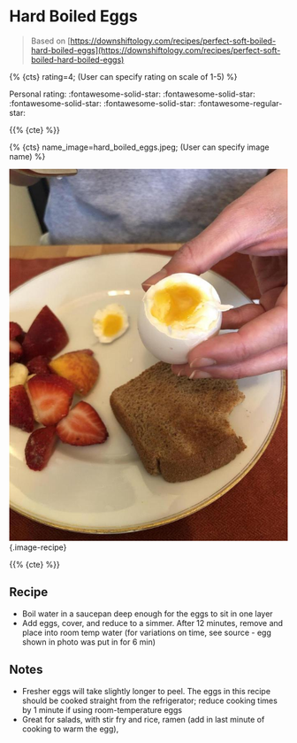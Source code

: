 # Hard Boiled Eggs

> Based on [https://downshiftology.com/recipes/perfect-soft-boiled-hard-boiled-eggs](https://downshiftology.com/recipes/perfect-soft-boiled-hard-boiled-eggs)

{% {cts} rating=4; (User can specify rating on scale of 1-5) %}

Personal rating: :fontawesome-solid-star: :fontawesome-solid-star: :fontawesome-solid-star: :fontawesome-solid-star: :fontawesome-regular-star:

{{% {cte} %}}

{% {cts} name_image=hard_boiled_eggs.jpeg; (User can specify image name) %}

![hard_boiled_eggs.jpeg](./hard_boiled_eggs.jpeg){.image-recipe}

{{% {cte} %}}

## Recipe

- Boil water in a saucepan deep enough for the eggs to sit in one layer
- Add eggs, cover, and reduce to a simmer. After 12 minutes, remove and place into room temp water (for variations on time, see source - egg shown in photo was put in for 6 min)

## Notes

- Fresher eggs will take slightly longer to peel. The eggs in this recipe should be cooked straight from the refrigerator; reduce cooking times by 1 minute if using room-temperature eggs
- Great for salads, with stir fry and rice, ramen (add in last minute of cooking to warm the egg),
